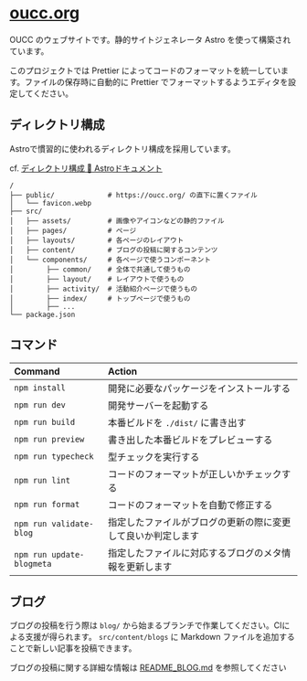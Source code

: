 # [oucc.org](https://oucc.org/)

OUCC のウェブサイトです。静的サイトジェネレータ Astro を使って構築されています。

このプロジェクトでは Prettier によってコードのフォーマットを統一しています。ファイルの保存時に自動的に Prettier でフォーマットするようエディタを設定してください。

## ディレクトリ構成

Astroで慣習的に使われるディレクトリ構成を採用しています。

cf. [ディレクトリ構成 🚀 Astroドキュメント](https://docs.astro.build/ja/core-concepts/project-structure/)

```
/
├── public/             # https://oucc.org/ の直下に置くファイル
│   └── favicon.webp
├── src/
│   ├── assets/         # 画像やアイコンなどの静的ファイル
│   ├── pages/          # ページ
│   ├── layouts/        # 各ページのレイアウト
│   ├── content/        # ブログの投稿に関するコンテンツ
│   └── components/     # 各ページで使うコンポーネント
│        ├── common/    # 全体で共通して使うもの
│        ├── layout/    # レイアウトで使うもの
│        ├── activity/  # 活動紹介ページで使うもの
│        ├── index/     # トップページで使うもの
│        ├── ...
└── package.json
```

## コマンド

| Command                   | Action                                                       |
| :------------------------ | :----------------------------------------------------------- |
| `npm install`             | 開発に必要なパッケージをインストールする                     |
| `npm run dev`             | 開発サーバーを起動する                                       |
| `npm run build`           | 本番ビルドを `./dist/` に書き出す                            |
| `npm run preview`         | 書き出した本番ビルドをプレビューする                         |
| `npm run typecheck`       | 型チェックを実行する                                         |
| `npm run lint`            | コードのフォーマットが正しいかチェックする                   |
| `npm run format`          | コードのフォーマットを自動で修正する                         |
| `npm run validate-blog`   | 指定したファイルがブログの更新の際に変更して良いか判定します |
| `npm run update-blogmeta` | 指定したファイルに対応するブログのメタ情報を更新します       |

## ブログ

ブログの投稿を行う際は `blog/` から始まるブランチで作業してください。CIによる支援が得られます。
`src/content/blogs` に Markdown ファイルを追加することで新しい記事を投稿できます。

ブログの投稿に関する詳細な情報は [README_BLOG.md](./README_BLOG.md) を参照してください
